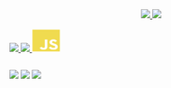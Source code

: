 <div align="center">
  <a href="https://github.com/lilapinho">
  <img height="180em" src="https://github-readme-stats.vercel.app/api?username=lilapinho&show_icons=true&theme=radical&include_all_commits=true&count_private=true"/>
  <img height="180em" src="https://github-readme-stats.vercel.app/api/top-langs/?username=lilapinho&layout=compact&langs_count=7&theme=radical"/>
</div>

  <div style="display: inline_block"><br>
  <img height="50em" src="https://cdn.jsdelivr.net/gh/devicons/devicon/icons/html5/html5-plain-wordmark.svg" />
  <img height="50em" src="https://cdn.jsdelivr.net/gh/devicons/devicon/icons/css3/css3-plain-wordmark.svg" />
   <img height="40" width="50" src="https://raw.githubusercontent.com/devicons/devicon/master/icons/javascript/javascript-plain.svg">
<!--  <img height="50em" src="https://cdn.jsdelivr.net/gh/devicons/devicon/icons/java/java-plain-wordmark.svg" />  -->
 
</div>
  
  ##
  
  </div>
 <a href= "https://www.linkedin.com/in/lilapinho/" target="_blank"><img src="https://img.shields.io/badge/LinkedIn-0077B5?style=for-the-badge&logo=linkedin&logoColor=white"target="_blank"></a>
 <a href= "mailto:pinholila@gmail.com" target="_blank"><img src="https://img.shields.io/badge/Gmail-D14836?style=for-the-badge&logo=gmail&logoColor=white"target="_blank"></a>
 <a href= "https://www.instagram.com/lilapinho/" target="_blank"><img src="https://img.shields.io/badge/Instagram-E4405F?style=for-the-badge&logo=instagram&logoColor=white"target="_blank"></a>


</div>
